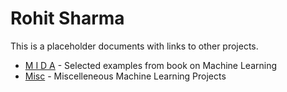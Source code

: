 # Rohit Sharma
This is a placeholder documents with links to other projects.

* [M I D A](mida) - Selected examples from book on Machine Learning
* [Misc](misc) - Miscelleneous Machine Learning Projects
